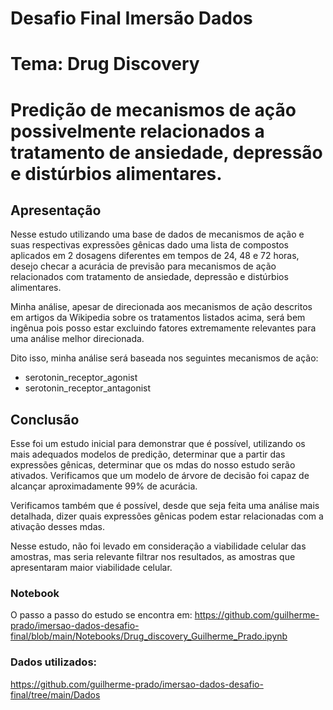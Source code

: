 
# Desafio Final Imersão Dados
# Tema: Drug Discovery
# Predição de mecanismos de ação possivelmente relacionados a tratamento de ansiedade, depressão e distúrbios alimentares.

## Apresentação 

Nesse estudo utilizando uma base de dados de mecanismos de ação e suas respectivas expressões gênicas dado uma lista de compostos aplicados em 2 dosagens diferentes em tempos de 24, 48 e 72 horas, desejo checar a acurácia de previsão para mecanismos de ação relacionados com tratamento de ansiedade, depressão e distúrbios alimentares.

Minha análise, apesar de direcionada aos mecanismos de ação descritos em artigos da Wikipedia sobre os tratamentos listados acima, será bem ingênua pois posso estar excluindo fatores extremamente relevantes para uma análise melhor direcionada.

Dito isso, minha análise será baseada nos seguintes mecanismos de ação:

* serotonin_receptor_agonist
* serotonin_receptor_antagonist

## Conclusão
Esse foi um estudo inicial para demonstrar que é possível, utilizando os mais adequados modelos de predição, determinar que a partir das expressões gênicas, determinar que os mdas do nosso estudo serão ativados. Verificamos que um modelo de árvore de decisão foi capaz de alcançar aproximadamente 99% de acurácia.

Verificamos também que é possível, desde que seja feita uma análise mais detalhada, dizer quais expressões gênicas podem estar relacionadas com a ativação desses mdas.

Nesse estudo, não foi levado em consideração a viabilidade celular das amostras, mas seria relevante filtrar nos resultados, as amostras que apresentaram maior viabilidade celular.

### Notebook
O passo a passo do estudo se encontra em: https://github.com/guilherme-prado/imersao-dados-desafio-final/blob/main/Notebooks/Drug_discovery_Guilherme_Prado.ipynb

### Dados utilizados:
https://github.com/guilherme-prado/imersao-dados-desafio-final/tree/main/Dados

